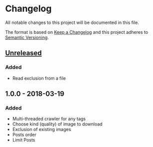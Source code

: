# Changelog
All notable changes to this project will be documented in this file.

The format is based on [Keep a Changelog](http://keepachangelog.com/en/1.0.0/)
and this project adheres to [Semantic Versioning](http://semver.org/spec/v2.0.0.html).

## [Unreleased]
### Added
- Read exclusion from a file

## 1.0.0 - 2018-03-19
### Added
- Multi-threaded crawler for any tags
- Choose kind (quality) of image to download
- Exclusion of existing images
- Posts order
- Limit Posts

[Unreleased]: https://github.com/inflation/kona.hs/compare/v1.0.0...HEAD
